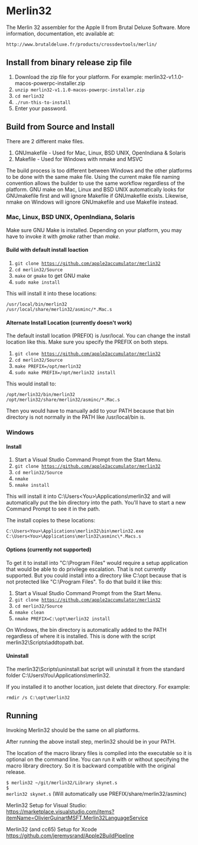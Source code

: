 # Merlin32
The Merlin 32 assembler for the Apple II from Brutal Deluxe Software. 
More information, documentation, etc available at:

	http://www.brutaldeluxe.fr/products/crossdevtools/merlin/

## Install from binary release zip file

1. Download the zip file for your platform. For example: merlin32-v1.1.0-macos-powerpc-installer.zip
2. <code>unzip merlin32-v1.1.0-macos-powerpc-installer.zip</code>
3. <code>cd merlin32</code>
4. <code>./run-this-to-install</code>
5. Enter your password.

## Build from Source and Install

There are 2 different make files.

1. GNUmakefile - Used for Mac, Linux, BSD UNIX, OpenIndiana & Solaris
2. Makefile - Used for Windows with nmake and MSVC

The build process is too different between Windows and the other platforms
to be done with the same make file. Using the current make file naming
convention allows the builder to use the same workflow regardless of the
platform. GNU make on Mac, Linux and BSD UNIX automatically looks for 
GNUmakefile first and will ignore Makefile if GNUmakefile exists. Likewise,
nmake on Windows will ignore GNUmakefile and use Makefile instead.

### Mac, Linux, BSD UNIX, OpenIndiana, Solaris

Make sure GNU Make is installed. Depending on your platform, you may have
to invoke it with *gmake* rather than *make*.

#### Build with default install loaction

1. <code>git clone https://github.com/apple2accumulator/merlin32</code>
2. <code>cd merlin32/Source</code>
3. <code>make</code> or <code>gmake</code> to get GNU make
4. <code>sudo make install</code>

This will install it into these locations:

<code>/usr/local/bin/merlin32</code><br>
<code>/usr/local/share/merlin32/asminc/*.Mac.s</code>

#### Alternate Install Location (currently doesn't work)

The default install location (PREFIX) is /usr/local.
You can change the install location like this. Make sure you specify
the PREFIX on both steps.

1. <code>git clone https://github.com/apple2accumulator/merlin32</code>
2. <code>cd merlin32/Source</code>
3. <code>make PREFIX=/opt/merlin32</code>
4. <code>sudo make PREFIX=/opt/merlin32 install</code>

This would install to:

<code>/opt/merlin32/bin/merlin32</code><br>
<code>/opt/merlin32/share/merlin32/asminc/*.Mac.s</code>

Then you would have to manually add to your PATH because that bin directory
is not normally in the PATH like /usr/local/bin is.

### Windows

#### Install

1. Start a Visual Studio Command Prompt from the Start Menu.
2. <code>git clone https://github.com/apple2accumulator/merlin32</code>
3. <code>cd merlin32/Source</code>
4. <code>nmake</code>
5. <code>nmake install</code>

This will install it into C:\Users\<You>\Applications\merlin32 and will
automatically put the bin directory into the path. You'll have to start
a new Command Prompt to see it in the path.

The install copies to these locations:

<code>C:\Users\<You>\Applications\merlin32\bin\merlin32.exe</code><br>
<code>C:\Users\<You>\Applications\merlin32\asminc\\*.Macs.s</code>

#### Options (currently not supported)

To get it to install into "C:\Program Files" would require a setup application
that would be able to do privilege escalation. That is not currently supported. But you could install into a directory like C:\opt because that is not protected like "C:\Program Files". To do
that build it like this:

1. Start a Visual Studio Command Prompt from the Start Menu.
2. <code>git clone https://github.com/apple2accumulator/merlin32</code>
3. <code>cd merlin32/Source</code>
4. <code>nmake clean</code>
5. <code>nmake PREFIX=C:\opt\merlin32 install</code>

On Windows, the bin directory is automatically added to the PATH regardless
of where it is installed. This is done with the script 
merlin32\Scripts\addtopath.bat.

#### Uninstall

The merlin32\Scripts\uninstall.bat script will uninstall it from the
standard folder C:\Users\You\Applications\merlin32.

If you installed it to another location, just delete that directory.
For example:

<code>rmdir /s C:\opt\merlin32</code>

## Running

Invoking Merlin32 should be the same on all platforms.

After running the above install step, merlin32 should be in your PATH.

The location of the macro library files is compiled into the executable
so it is optional on the command line. You can run it with or without
specifying the macro library directory. So it is backward compatible with
the original release.

<code>$ merlin32 ~/git/merlin32/Library skynet.s</code><br>
<code>$ merlin32 skynet.s</code>  (Will automatically use PREFIX/share/merlin32/asminc)

Merlin32 Setup for Visual Studio:
https://marketplace.visualstudio.com/items?itemName=OlivierGuinartMSFT.Merlin32LanguageService

Merlin32 (and cc65) Setup for Xcode
https://github.com/jeremysrand/Apple2BuildPipeline
